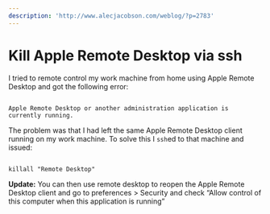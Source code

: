 ```yaml
---
description: 'http://www.alecjacobson.com/weblog/?p=2783'
---
```


# Kill Apple Remote Desktop via ssh

I tried to remote control my work machine from home using Apple Remote Desktop and got the following error:

```text

Apple Remote Desktop or another administration application is currently running.
```

The problem was that I had left the same Apple Remote Desktop client running on my work machine. To solve this I `ssh`ed to that machine and issued:

```text

killall "Remote Desktop"
```

**Update:** You can then use remote desktop to reopen the Apple Remote Desktop client and go to preferences &gt; Security and check “Allow control of this computer when this application is running”

